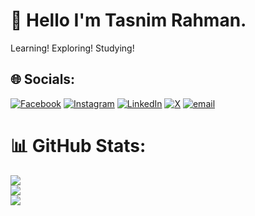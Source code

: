 
# 💫 Hello I'm Tasnim Rahman.
Learning! Exploring! Studying!


## 🌐 Socials:
[![Facebook](https://img.shields.io/badge/Facebook-%231877F2.svg?logo=Facebook&logoColor=white)](https://facebook.com/tasnimrahman01) [![Instagram](https://img.shields.io/badge/Instagram-%23E4405F.svg?logo=Instagram&logoColor=white)](https://instagram.com/tasnimm_rahman) [![LinkedIn](https://img.shields.io/badge/LinkedIn-%230077B5.svg?logo=linkedin&logoColor=white)](https://linkedin.com/in/tasnim-rahman01) [![X](https://img.shields.io/badge/X-black.svg?logo=X&logoColor=white)](https://x.com/tasnimm_rahman) [![email](https://img.shields.io/badge/Email-D14836?logo=gmail&logoColor=white)](mailto:tasnimrahman0101@gmail.com) 

# 📊 GitHub Stats:
![](https://github-readme-stats.vercel.app/api?username=TASNIM045&theme=dark&hide_border=false&include_all_commits=true&count_private=true)<br/>
![](https://nirzak-streak-stats.vercel.app/?user=TASNIM045&theme=dark&hide_border=false)<br/>
![](https://github-readme-stats.vercel.app/api/top-langs/?username=TASNIM045&theme=dark&hide_border=false&include_all_commits=true&count_private=true&layout=compact)

<!-- Proudly created with GPRM ( https://gprm.itsvg.in ) -->
